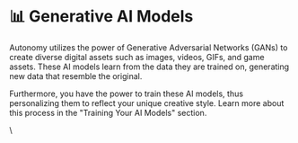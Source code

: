 # 📊 Generative AI Models

Autonomy utilizes the power of Generative Adversarial Networks (GANs) to create diverse digital assets such as images, videos, GIFs, and game assets. These AI models learn from the data they are trained on, generating new data that resemble the original.&#x20;



Furthermore, you have the power to train these AI models, thus personalizing them to reflect your unique creative style. Learn more about this process in the "Training Your AI Models" section.

\

